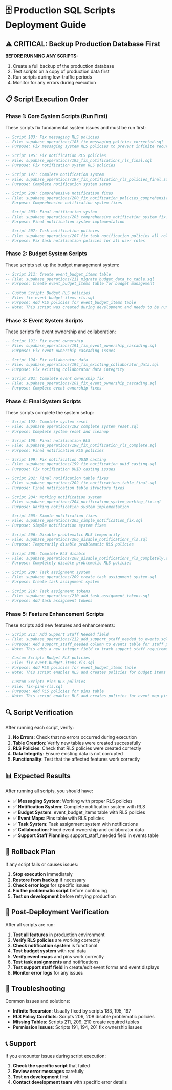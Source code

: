 # 🗄️ Production SQL Scripts Deployment Guide

## ⚠️ CRITICAL: Backup Production Database First
**BEFORE RUNNING ANY SCRIPTS:**
1. Create a full backup of the production database
2. Test scripts on a copy of production data first
3. Run scripts during low-traffic periods
4. Monitor for any errors during execution

## 📋 Script Execution Order

### Phase 1: Core System Scripts (Run First)
These scripts fix fundamental system issues and must be run first:

```sql
-- Script 183: Fix messaging RLS policies
-- File: supabase_operations/183_fix_messaging_policies_corrected.sql
-- Purpose: Fix messaging system RLS policies to prevent infinite recursion

-- Script 195: Fix notification RLS policies  
-- File: supabase_operations/195_fix_notifications_rls_final.sql
-- Purpose: Fix notification system RLS policies

-- Script 197: Complete notification system
-- File: supabase_operations/197_fix_notification_rls_policies_final.sql
-- Purpose: Complete notification system setup

-- Script 200: Comprehensive notification fixes
-- File: supabase_operations/200_fix_notification_policies_comprehensive.sql
-- Purpose: Comprehensive notification system fixes

-- Script 203: Final notification system
-- File: supabase_operations/203_comprehensive_notification_system_fix.sql
-- Purpose: Final notification system implementation

-- Script 207: Task notification policies
-- File: supabase_operations/207_fix_task_notification_policies_all_roles.sql
-- Purpose: Fix task notification policies for all user roles
```

### Phase 2: Budget System Scripts
These scripts set up the budget management system:

```sql
-- Script 211: Create event_budget_items table
-- File: supabase_operations/211_migrate_budget_data_to_table.sql
-- Purpose: Create event_budget_items table for budget management

-- Custom Script: Budget RLS policies
-- File: fix-event-budget-items-rls.sql
-- Purpose: Add RLS policies for event_budget_items table
-- Note: This script was created during development and needs to be run
```

### Phase 3: Event System Scripts
These scripts fix event ownership and collaboration:

```sql
-- Script 191: Fix event ownership
-- File: supabase_operations/191_fix_event_ownership_cascading.sql
-- Purpose: Fix event ownership cascading issues

-- Script 194: Fix collaborator data
-- File: supabase_operations/194_fix_existing_collaborator_data.sql
-- Purpose: Fix existing collaborator data integrity

-- Script 201: Complete event ownership fix
-- File: supabase_operations/201_fix_event_ownership_cascading.sql
-- Purpose: Complete event ownership fixes
```

### Phase 4: Final System Scripts
These scripts complete the system setup:

```sql
-- Script 192: Complete system reset
-- File: supabase_operations/192_complete_system_reset.sql
-- Purpose: Complete system reset and cleanup

-- Script 198: Final notification RLS
-- File: supabase_operations/198_fix_notification_rls_complete.sql
-- Purpose: Final notification RLS policies

-- Script 199: Fix notification UUID casting
-- File: supabase_operations/199_fix_notification_uuid_casting.sql
-- Purpose: Fix notification UUID casting issues

-- Script 202: Final notification table fixes
-- File: supabase_operations/202_fix_notifications_table_final.sql
-- Purpose: Final notification table structure fixes

-- Script 204: Working notification system
-- File: supabase_operations/204_notification_system_working_fix.sql
-- Purpose: Working notification system implementation

-- Script 205: Simple notification fixes
-- File: supabase_operations/205_simple_notification_fix.sql
-- Purpose: Simple notification system fixes

-- Script 206: Disable problematic RLS temporarily
-- File: supabase_operations/206_disable_notifications_rls.sql
-- Purpose: Temporarily disable problematic RLS policies

-- Script 208: Complete RLS disable
-- File: supabase_operations/208_disable_notifications_rls_completely.sql
-- Purpose: Completely disable problematic RLS policies

-- Script 209: Task assignment system
-- File: supabase_operations/209_create_task_assignment_system.sql
-- Purpose: Create task assignment system

-- Script 210: Task assignment tokens
-- File: supabase_operations/210_add_task_assignment_tokens.sql
-- Purpose: Add task assignment tokens
```

### Phase 5: Feature Enhancement Scripts
These scripts add new features and enhancements:

```sql
-- Script 212: Add Support Staff Needed field
-- File: supabase_operations/212_add_support_staff_needed_to_events.sql
-- Purpose: Add support_staff_needed column to events table for staff planning
-- Note: This adds a new integer field to track support staff requirements

-- Custom Script: Budget RLS policies
-- File: fix-event-budget-items-rls.sql
-- Purpose: Add RLS policies for event_budget_items table
-- Note: This script enables RLS and creates policies for budget items

-- Custom Script: Pins RLS policies  
-- File: fix-pins-rls.sql
-- Purpose: Add RLS policies for pins table
-- Note: This script enables RLS and creates policies for event map pins
```

## 🔍 Script Verification

After running each script, verify:

1. **No Errors**: Check that no errors occurred during execution
2. **Table Creation**: Verify new tables were created successfully
3. **RLS Policies**: Check that RLS policies were created correctly
4. **Data Integrity**: Ensure existing data is not corrupted
5. **Functionality**: Test that the affected features work correctly

## 📊 Expected Results

After running all scripts, you should have:

- ✅ **Messaging System**: Working with proper RLS policies
- ✅ **Notification System**: Complete notification system with RLS
- ✅ **Budget System**: event_budget_items table with RLS policies
- ✅ **Event Maps**: Pins table with RLS policies
- ✅ **Task System**: Task assignment system with notifications
- ✅ **Collaboration**: Fixed event ownership and collaborator data
- ✅ **Support Staff Planning**: support_staff_needed field in events table

## 🚨 Rollback Plan

If any script fails or causes issues:

1. **Stop execution** immediately
2. **Restore from backup** if necessary
3. **Check error logs** for specific issues
4. **Fix the problematic script** before continuing
5. **Test on development** before retrying production

## 📝 Post-Deployment Verification

After all scripts are run:

1. **Test all features** in production environment
2. **Verify RLS policies** are working correctly
3. **Check notification system** is functional
4. **Test budget system** with real data
5. **Verify event maps** and pins work correctly
6. **Test task assignments** and notifications
7. **Test support staff field** in create/edit event forms and event displays
8. **Monitor error logs** for any issues

## 🔧 Troubleshooting

Common issues and solutions:

- **Infinite Recursion**: Usually fixed by scripts 183, 195, 197
- **RLS Policy Conflicts**: Scripts 206, 208 disable problematic policies
- **Missing Tables**: Scripts 211, 209, 210 create required tables
- **Permission Issues**: Scripts 191, 194, 201 fix ownership issues

## 📞 Support

If you encounter issues during script execution:

1. **Check the specific script** that failed
2. **Review error messages** carefully
3. **Test on development** first
4. **Contact development team** with specific error details
